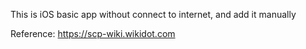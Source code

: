 This is iOS basic app without connect to internet, and add it manually

Reference: https://scp-wiki.wikidot.com
